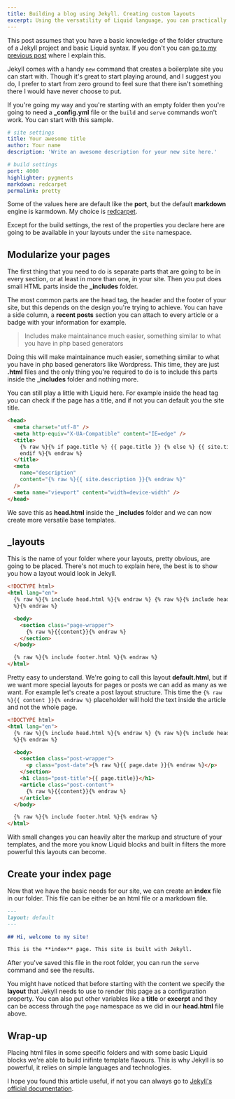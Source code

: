 ```yaml
---
title: Building a blog using Jekyll. Creating custom layouts
excerpt: Using the versatility of Liquid language, you can practically build any layout you want in Jekyll. Here's a quick explanation on how to do it.
---
```


This post assumes that you have a basic knowledge of the folder structure of a Jekyll project and basic Liquid syntax. If you don't you can [go to my previous post](/2015/07/building-blog-jekyll-installation-setup/) where I explain this.

Jekyll comes with a handy `new` command that creates a boilerplate site you can start with. Though it's great to start playing around, and I suggest you do, I prefer to start from zero ground to feel sure that there isn't something there I would have never choose to put.

If you're going my way and you're starting with an empty folder then you're going to need a **\_config.yml** file or the `build` and `serve` commands won't work. You can start with this sample.

```yaml
# site settings
title: Your awesome title
author: Your name
description: 'Write an awesome description for your new site here.'

# build settings
port: 4000
highlighter: pygments
markdown: redcarpet
permalink: pretty
```

Some of the values here are default like the **port**, but the default **markdown** engine is karmdown. My choice is <a href="https://github.com/vmg/redcarpet" target="_blank" rel="noopener noreferrer">redcarpet</a>.

Except for the build settings, the rest of the properties you declare here are going to be available in your layouts under the `site` namespace.

## Modularize your pages

The first thing that you need to do is separate parts that are going to be in every section, or at least in more than one, in your site. Then you put does small HTML parts inside the **\_includes** folder.

The most common parts are the head tag, the header and the footer of your site, but this depends on the design you're trying to achieve. You can have a side column, a **recent posts** section you can attach to every article or a badge with your information for example.

> Includes make maintainance much easier, something similar to what you have in php based generators

Doing this will make maintainance much easier, something similar to what you have in php based generators like Wordpress. This time, they are just **.html** files and the only thing you're required to do is to include this parts inside the **\_includes** folder and nothing more.

You can still play a little with Liquid here. For example inside the head tag you can check if the page has a title, and if not you can default you the site title.

```html
<head>
  <meta charset="utf-8" />
  <meta http-equiv="X-UA-Compatible" content="IE=edge" />
  <title>
    {% raw %}{% if page.title %} {{ page.title }} {% else %} {{ site.title }} {%
    endif %}{% endraw %}
  </title>
  <meta
    name="description"
    content="{% raw %}{{ site.description }}{% endraw %}"
  />
  <meta name="viewport" content="width=device-width" />
</head>
```

We save this as **head.html** inside the **\_includes** folder and we can now create more versatile base templates.

## \_layouts

This is the name of your folder where your layouts, pretty obvious, are going to be placed. There's not much to explain here, the best is to show you how a layout would look in Jekyll.

```html
<!DOCTYPE html>
<html lang="en">
  {% raw %}{% include head.html %}{% endraw %} {% raw %}{% include header.html
  %}{% endraw %}

  <body>
    <section class="page-wrapper">
      {% raw %}{{content}}{% endraw %}
    </section>
  </body>

  {% raw %}{% include footer.html %}{% endraw %}
</html>
```

Pretty easy to understand. We're going to call this layout **default.html**, but if we want more special layouts for pages or posts we can add as many as we want. For example let's create a post layout structure. This time the `{% raw %}{{ content }}{% endraw %}` placeholder will hold the text inside the article and not the whole page.

```html
<!DOCTYPE html>
<html lang="en">
  {% raw %}{% include head.html %}{% endraw %} {% raw %}{% include header.html
  %}{% endraw %}

  <body>
    <section class="post-wrapper">
      <p class="post-date">{% raw %}{{ page.date }}{% endraw %}</p>
    </section>
    <h1 class="post-title">{{ page.title}}</h1>
    <article class="post-content">
      {% raw %}{{content}}{% endraw %}
    </article>
  </body>

  {% raw %}{% include footer.html %}{% endraw %}
</html>
```

With small changes you can heavily alter the markup and structure of your templates, and the more you know Liquid blocks and built in filters the more powerful this layouts can become.

## Create your index page

Now that we have the basic needs for our site, we can create an **index** file in our folder. This file can be either be an html file or a markdown file.

```markdown
---
layout: default
---

## Hi, welcome to my site!

This is the **index** page. This site is built with Jekyll.
```

After you've saved this file in the root folder, you can run the `serve` command and see the results.

You might have noticed that before starting with the content we specify the **layout** that Jekyll needs to use to render this page as a configuration property. You can also put other variables like a **title** or **excerpt** and they can be access through the `page` namespace as we did in our **head.html** file above.

## Wrap-up

Placing html files in some specific folders and with some basic Liquid blocks we're able to build inifinte template flavours. This is why Jekyll is so powerful, it relies on simple languages and technologies.

I hope you found this article useful, if not you can always go to [Jekyll's official documentation](http://jekyllrb.com/docs/frontmatter/).
